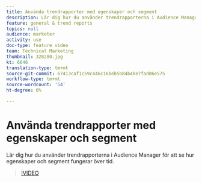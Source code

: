 ```yaml
---
title: Använda trendrapporter med egenskaper och segment
description: Lär dig hur du använder trendrapporterna i Audience Manager för att se hur egenskaper och segment fungerar över tid.
feature: general & trend reports
topics: null
audience: marketer
activity: use
doc-type: feature video
team: Technical Marketing
thumbnail: 328280.jpg
kt: 6646
translation-type: tm+mt
source-git-commit: 67413caf1c59c446c16beb5b84b48e7fad06e575
workflow-type: tm+mt
source-wordcount: '54'
ht-degree: 0%

---
```



# Använda trendrapporter med egenskaper och segment

Lär dig hur du använder trendrapporterna i Audience Manager för att se hur egenskaper och segment fungerar över tid.

>[!VIDEO](https://video.tv.adobe.com/v/328280/?quality=12&learn=on)
